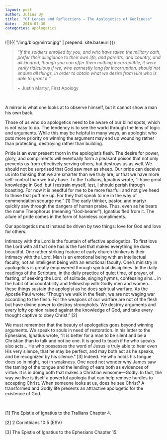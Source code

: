 ```yaml
---
layout: post
author: Julius Uy
title:  "Of Lenses and Reflections – The Apologetics of Godliness"
date:   2016-07-30
categories: apologetics
---
```


![]({{ "/img/blog/mirror.jpg" | prepend: site.baseurl }})

> *“If the soldiers enrolled by you, and who have taken the military oath, prefer their allegiance to their own life, and parents, and country, and all kindred, though you can offer them nothing incorruptible, it were verily ridiculous if we, who earnestly long for incorruption, should not endure all things, in order to obtain what we desire from Him who is able to grant it.”*
>
> ~ Justin Martyr, First Apology

&nbsp;

A mirror is what one looks at to observe himself, but it cannot show a man his own back.

Those of us who do apologetics need to be aware of our blind spots, which is not easy to do. The tendency is to see the world through the lens of logic and arguments. While this may be helpful in many ways, an apologist who puts more priority on winning the argument may end up wounding rather than protecting, destroying rather than building.

Pride is an ever present thorn in the apologist’s flesh. The desire for power, glory, and compliments will eventually form a pleasant poison that not only prevents us from effectively serving others, but destroys us as well. We should not be surprised that God saw men as sheep. Our pride can deceive us into thinking that we are smarter than we truly are, or that we have more self-control than we truly have. To the Trallians, Ignatius wrote, “I have great knowledge in God, but I restrain myself, lest, I should perish through boasting. For now it is needful for me to be more fearful; and not give heed to those that puff me up. For they that speak to me in the way of commendation scourge me.” [1] The early thinker, pastor, and martyr quickly saw through the dangers of human praise. Thus, even as he bears the name Theophorus (meaning “God-bearer”), Ignatius fled from it. The allure of pride comes in the form of harmless compliments.

Our apologetics must instead be driven by two things: love for God and love for others.

Intimacy with the Lord is the fountain of effective apologetics. To first love the Lord with all that one has is the fuel that makes everything he does beautiful. One rather striking feature of early church thinkers is their intimacy with the Lord. Man is an emotional being with an intellectual faculty, not an intelligent being with an emotional faculty. One’s ministry in apologetics is greatly empowered through spiritual disciplines. In the daily readings of the Scripture, in the daily practice of quiet time, of prayer, of fasting, of seeking the Lord, of solitude, singing hymns, confessing sins… in the habit of accountability and fellowship with Godly men and women… these things sustain the apologist as he does spiritual warfare. As the Apostle Paul wrote: “Though we walk in the flesh, we are not waging war according to the flesh. For the weapons of our warfare are not of the flesh but have divine power to destroy strongholds. We destroy arguments and every lofty opinion raised against the knowledge of God, and take every thought captive to obey Christ.” [2]

We must remember that the beauty of apologetics goes beyond winning arguments. We speak to souls in need of restoration. In his letter to the Ephesians, Ignatius wrote, “It is better for a man to be silent and be a Christian than to talk and not be one. It is good to teach if he who speaks also acts… He who possesses the word of Jesus is truly able to hear even His very silence, that he may be perfect, and may both act as he speaks, and be recognized by his silence.” [3] Indeed. He who holds his tongue does so in might, not in weakness. One need not wonder why James saw the taming of the tongue and the lending of ears both as evidences of virtue. It is in doing both that makes a Christian winsome—Godly. In fact, the way we live is itself a powerful apologia that can help remove hurdles to accepting Christ. When someone looks at us, does he see Christ? A transformed and Godly life presents an attractive apologetic for the existence of God.

&nbsp;

[1] The Epistle of Ignatius to the Trallians Chapter 4.

[2] 2 Corinthians 10:5 (ESV)

[3] The Epistle of Ignatius to the Ephesians Chapter 15.
